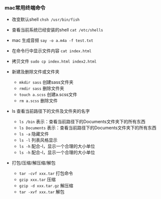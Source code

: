 ### mac常用终端命令
* 改变默认shell `chsh /usr/bin/fish`

* 查看当前系统已经安装的shell `cat /etc/shells`

* mac 生成音频  `say -o a.m4a -f test.txt`

* 在命令行中显示文件内容 `cat index.html`

* 拷贝文件 `sudo cp index.html index2.html` 

* 新建及删除文件或文件夹
    * `mkdir sass` 创建sass文件夹
    * `rmdir sass` 删除文件夹
    * `touch a.scss` 创建a.scss文件
    * `rm a.scss` 删除文件

* ls 查看当前路径下的文件及文件夹的名字
    * `ls /bin` 表示：查看当前路径下的Documents文件夹下的所有东西
    * `ls Documents` 表示：查看当前路径下的Documents文件夹下的所有东西 
    * `ls -a` 隐藏文件
    * `ls -l` 列表风格显示
    * `ls -h` 配合-l，显示一个合理的大小单位
    * `ls -h` 配合-l，显示一个合理的大小单位

* 打包/压缩/解压缩/解包
    * `tar -cvf xxx.tar`  打包命令
    * `gzip xxx.tar` 压缩
    * `gzip -d xxx.tar.gz` 解压缩
    * `tar -xvf xxx.tar` 解包

